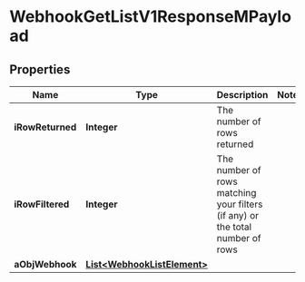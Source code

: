 

# WebhookGetListV1ResponseMPayload

## Properties

Name | Type | Description | Notes
------------ | ------------- | ------------- | -------------
**iRowReturned** | **Integer** | The number of rows returned | 
**iRowFiltered** | **Integer** | The number of rows matching your filters (if any) or the total number of rows | 
**aObjWebhook** | [**List&lt;WebhookListElement&gt;**](WebhookListElement.md) |  | 




